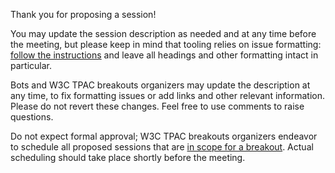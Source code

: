 Thank you for proposing a session!

You may update the session description as needed and at any time before the meeting, but please keep in mind that tooling relies on issue formatting: [follow the instructions](https://github.com/w3c/tpac-breakouts/wiki/Good-Practices-for-Session-Chairs#how-to-propose-a-session) and leave all headings and other formatting intact in particular.

Bots and W3C TPAC breakouts organizers may update the description at any time, to fix formatting issues or add links and other relevant information. Please do not revert these changes. Feel free to use comments to raise questions.

Do not expect formal approval; W3C TPAC breakouts organizers endeavor to schedule all proposed sessions that are [in scope for a breakout](https://github.com/w3c/tpac-breakouts/wiki/Policies#session-scope). Actual scheduling should take place shortly before the meeting.
